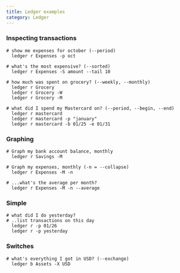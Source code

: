 ```yaml
---
title: Ledger examples
category: Ledger
---
```


### Inspecting transactions

    # show me expenses for october (--period)
      ledger r Expenses -p oct

    # what's the most expensive? (--sorted)
      ledger r Expenses -S amount --tail 10

    # how much was spent on grocery? (--weekly, --monthly)
      ledger r Grocery
      ledger r Grocery -W
      ledger r Grocery -M

    # what did I spend my Mastercard on? (--period, --begin, --end)
      ledger r mastercard
      ledger r mastercard -p "january"
      ledger r mastercard -b 01/25 -e 01/31

### Graphing

    # Graph my bank account balance, monthly
      ledger r Savings -M

    # Graph my expenses, monthly (-n = --collapse)
      ledger r Expenses -M -n

    # ...what's the average per month?
      ledger r Expenses -M -n --average

### Simple

    # what did I do yesterday?
    # ..list transactions on this day
      ledger r -p 01/26
      ledger r -p yesterday

### Switches

    # what's everything I got in USD? (--exchange)
      ledger b Assets -X USD
